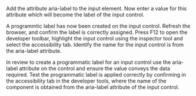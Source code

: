 Add the attribute aria-label to the input element. Now enter a value for this attribute which will become the label of the input control.

A programmtic label has now been created on the input control. Refresh the browser, and confirm the label is correctly assigned. Press F12 to open the developer toolbar, highlight the input control using the inspector tool and select the accessibility tab. Identify the name for the input control is from the aria-label attribute. 

In review to create a programmatic label for an input control use the aria-label attribute on the control and ensure the value conveys the data required. Test the programmatic label is applied correctly by confirming in the accessibility tab in the developer tools, where the name of the component is obtained from the aria-label attribute of the input control.
